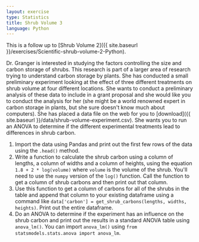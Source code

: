 ```yaml
---
layout: exercise
type: Statistics
title: Shrub Volume 3
language: Python
---
```


This is a follow up to [Shrub Volume 2]({{ site.baseurl }}/exercises/Scientific-shrub-volume-2-Python).

Dr. Granger is interested in studying the factors controlling the size and
carbon storage of shrubs. This research is part of a larger area of research
trying to understand carbon storage by plants. She has conducted a small
preliminary experiment looking at the effect of three different treatments on
shrub volume at four different locations. She wants to conduct a preliminary
analysis of these data to include in a grant proposal and she would like you to
conduct the analysis for her (she might be a world renowned expert in carbon
storage in plants, but she sure doesn't know much about computers). She has
placed a data file on the web for you to
[download]({{ site.baseurl }}/data/shrub-volume-experiment.csv). She wants you to run an ANOVA to
determine if the different experimental treatments lead to differences in shrub
carbon.

1. Import the data using Pandas and print out the first few rows of the data
   using the `.head()` method.
2. Write a function to calculate the shrub carbon using a column of lengths, a
   column of widths and a column of heights, using the equation                             
     `1.8 + 2 * log(volume)` where `volume` is the volume of the shrub. You'll 
   need to use the `numpy` version of the `log()` function. Call the function to  
   get a column of shrub carbons and then print out that column.
3. Use this function to get a column of carbons for all of the shrubs in the
   table and append that column to your existing dataframe using a command like
   `data['carbon'] = get_shrub_carbons(lengths, widths, heights)`. Print out the
   entire dataframe.
4. Do an ANOVA to determine if the experiment has an influence on the shrub
   carbon and print out the results in a standard ANOVA table using
   `anova_lm()`. You can import `anova_lm()` using `from statsmodels.stats.anova
   import anova_lm`.
